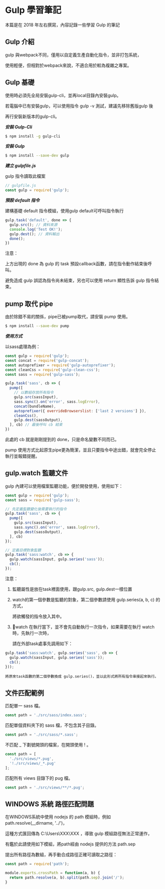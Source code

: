# Gulp 學習筆記

本篇是在 2018 年左右撰寫，內容記錄一些學習 Gulp 的筆記


## Gulp 介紹

gulp 與webpack不同，僅用以自定義生產自動化指令，並非打包系統，

使用輕便，但相對於webpack來說，不適合用於較為複雜之專案。


## Gulp 基礎

使用時必須先全局安裝gulp-cli，並再local目錄內安裝gulp。

若電腦中已有安裝gulp，可以使用指令 gulp -v 測試，建議先移除舊版gulp 後

再行安裝新版本的gulp-cli。

***安裝 Gulp-Cli***

```bash
$ npm install -g gulp-cli
```

***安裝 Gulp***

```bash
$ npm install --save-dev gulp
```

***建立 gulpfile.js***

gulp 指令讀取此檔案

```js
// gulpfile.js
const gulp = require('gulp');
```

***預設 default 指令***

建構基礎 default 指令模組，使用gulp default可呼叫指令執行

```js
gulp.task('default', done => {
  gulp.src(); // 資料來源
  console.log('Test OK!');
  gulp.dest(); // 資料輸出
  done();
})
```

注意：

上方出現的 done 為 gulp 的 task 預設callback函數，請在指令動作結束後呼叫。

避免造成 gulp 誤認為指令尚未結束，另也可以使用 return 顯性告訴 gulp 指令結束。



## pump 取代 pipe

由於除錯不易的關係，pipe已被pump取代，請安裝 pump 使用。

```bash
$ npm install --save-dev pump
```

***使用方式***

以sass處理為例：

```js
const gulp = require('gulp');
const concat = require('gulp-concat');
const autoprefixer = require('gulp-autoprefixer');
const cleanCss = require('gulp-clean-css');
const sass = require('gulp-sass');

gulp.task('sass', cb => {
  pump([
    // 以數組存放所有指令
    gulp.src(sassInput),
    sass.sync().on('error', sass.logError),
    concat(bundleName),
    autoprefixer({ overrideBrowserslist: ['last 2 versions'] }),
    cleanCss(),
    gulp.dest(sassOutput),
  ], cb) // 最後呼叫 cb 結束
})
```

此處的 cb 就是剛剛提到的 done，只是命名變數不同而已。

pump 使用方式比起原生pipe更為簡潔，並且只要指令中途出錯，就會完全停止執行並報錯提醒。



## gulp.watch 監聽文件

gulp 內建可以使用檔案監聽功能，便於開發使用，使用如下：

```js
const gulp = require('gulp');
const sass = require('gulp-sass');

// 先定義監聽變化後需要執行的指令
gulp.task('sass', cb => {
  pump([
    gulp.src(sassInput),
    sass.sync().on('error', sass.logError),
    gulp.dest(sassOutput),
  ], cb)
});

// 定義目標對象監聽
gulp.task('sass:watch', cb => {
  gulp.watch(sassInput, gulp.series('sass'));
  cb();
});
```

注意：

1. 監聽屬性是放在task裡面使用，跟gulp.src, gulp.dest一樣位置

2. watch的第一個參數是監聽的對象，第二個參數請使用 gulp.series(a, b, c) 的方式，

    將欲觸發的指令放入其中。

3. watch 在執行當下，並不會先自動執行一次指令，如果需要在執行 watch 時，先執行一次時，

    請在外部task處事先調用如下：

```js
gulp.task('sass:watch', gulp.series('sass', cb => {
  gulp.watch(sassInput, gulp.series('sass'));
  cb();
}));
```

    將原來task函數的第二個參數換成 gulp.series()，並以此形式將所有指令串接起來執行。



## 文件匹配範例

匹配單一 sass 檔。

```js
const path = './src/sass/index.sass';
```

匹配單個資料夾下的 sass 檔，不包含其子目錄。

```js
const path = './src/sass/*.sass';
```

不匹配 _ 下劃號開頭的檔案，在開頭使用 ! 。

```js
const path = [
  './src/views/*.pug',
  '!./src/views/_*.pug'
];
```

匹配所有 views 目錄下的 pug 檔。

```js
const path = './src/views/**/*.pug';
```



## WINDOWS 系統 路徑匹配問題

在WINDOWS系統中使用 nodejs 的 path 模組時，例如 path.resolve(__dirname, '../')，

這種方式匯回傳為 C:\Users\XXX\XXX ，導致 gulp 模組路徑無法正常運作，

有鑑於此請使用如下模組，將path經由 nodejs 提供的方法 path.sep

提出所有路徑為數組，再手動合成路徑正確可讀取之路徑：

```js
const path = require('path');

module.exports.crossPath = function(a, b) {
  return path.resolve(a, b).split(path.sep).join('/');
}
```